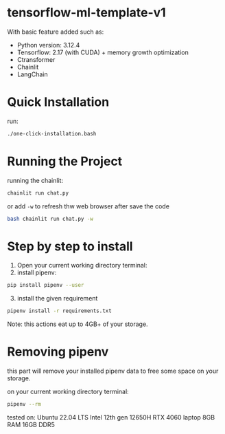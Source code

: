 # tensorflow-ml-template-v1

With basic feature added such as:

- Python version: 3.12.4
- Tensorflow: 2.17 (with CUDA) + memory growth optimization
- Ctransformer
- Chainlit
- LangChain

# Quick Installation

run:

```bash
./one-click-installation.bash
```

# Running the Project

running the chainlit:

```bash
chainlit run chat.py
```

or add `-w` to refresh thw web browser after save the code

```bash
bash chainlit run chat.py -w
```

# Step by step to install

1. Open your current working directory terminal:
2. install pipenv:

```bash
pip install pipenv --user
```

3. install the given requirement

```bash
pipenv install -r requirements.txt
```

Note: this actions eat up to 4GB+ of your storage.

# Removing pipenv

this part will remove your installed pipenv data to free some space on your storage.

on your current working directory terminal:

```bash
pipenv --rm
```

tested on:
Ubuntu 22.04 LTS
Intel 12th gen 12650H
RTX 4060 laptop 8GB
RAM 16GB DDR5
